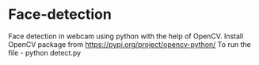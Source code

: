 # Face-detection
Face detection in webcam using python with the help of OpenCV.
Install OpenCV package from https://pypi.org/project/opencv-python/
To run the file - python detect.py
